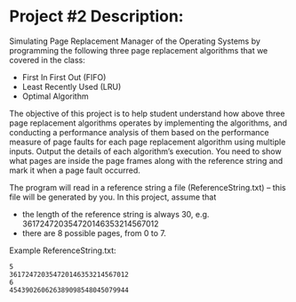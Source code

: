 # Project #2 Description:

Simulating Page Replacement Manager of the Operating Systems by programming the following three page replacement algorithms that we covered in the class:

- First In First Out (FIFO)
- Least Recently Used (LRU)
- Optimal Algorithm

The objective of this project is to help student understand how above three page replacement algorithms operates by implementing the algorithms, and conducting a performance analysis of them based on the performance measure of page faults for each page replacement algorithm using multiple inputs. Output the details of each algorithm’s execution.  You need to show what pages are inside the page frames along with the reference string and mark it when a page fault occurred.

The program will read in a reference string a file (ReferenceString.txt) – this file will be generated by you. In this project, assume that 
- the length of the reference string is always 30, e.g. 361724720354720146353214567012
- there are 8 possible pages, from 0 to 7.  

Example ReferenceString.txt:
```
5
361724720354720146353214567012
6
454390260626389098548045079944
```
